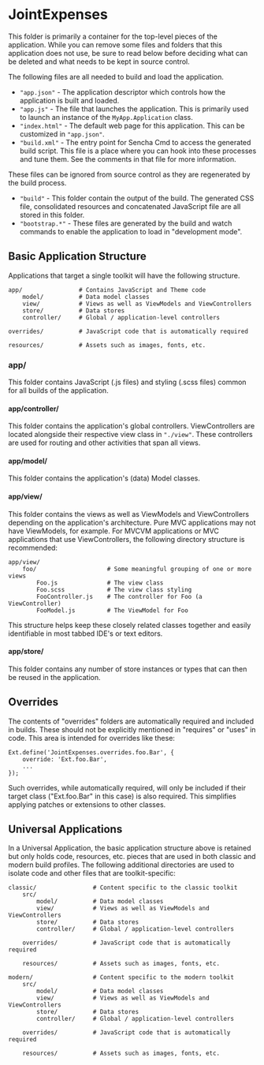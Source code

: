 # JointExpenses

This folder is primarily a container for the top-level pieces of the
application.
While you can remove some files and folders that this application does not use,
be sure to read below before deciding what can be deleted and what needs to be
kept in source control.

The following files are all needed to build and load the application.

- `"app.json"` - The application descriptor which controls how the application
  is
  built and loaded.
- `"app.js"` - The file that launches the application. This is primarily used to
  launch an instance of the `MyApp.Application` class.
- `"index.html"` - The default web page for this application. This can be
  customized
  in `"app.json"`.
- `"build.xml"` - The entry point for Sencha Cmd to access the generated build
  script. This file is a place where you can hook into these processes and tune
  them. See the comments in that file for more information.

These files can be ignored from source control as they are regenerated by the
build
process.

- `"build"` - This folder contain the output of the build. The generated CSS
  file,
  consolidated resources and concatenated JavaScript file are all stored in this
  folder.
- `"bootstrap.*"` - These files are generated by the build and watch commands to
  enable the application to load in "development mode".

## Basic Application Structure

Applications that target a single toolkit will have the following structure.

    app/                # Contains JavaScript and Theme code
        model/          # Data model classes
        view/           # Views as well as ViewModels and ViewControllers
        store/          # Data stores
        controller/     # Global / application-level controllers

    overrides/          # JavaScript code that is automatically required

    resources/          # Assets such as images, fonts, etc.

### app/

This folder contains JavaScript (.js files) and styling (.scss files) common
for all builds of the application.

#### app/controller/

This folder contains the application's global controllers. ViewControllers are
located
alongside their respective view class in `"./view"`. These controllers are used
for routing
and other activities that span all views.

#### app/model/

This folder contains the application's (data) Model classes.

#### app/view/

This folder contains the views as well as ViewModels and ViewControllers
depending on the
application's architecture. Pure MVC applications may not have ViewModels, for
example. For
MVCVM applications or MVC applications that use ViewControllers, the following
directory
structure is recommended:

    app/view/
        foo/                    # Some meaningful grouping of one or more views
            Foo.js              # The view class
            Foo.scss            # The view class styling
            FooController.js    # The controller for Foo (a ViewController)
            FooModel.js         # The ViewModel for Foo

This structure helps keep these closely related classes together and easily
identifiable in
most tabbed IDE's or text editors.

#### app/store/

This folder contains any number of store instances or types that can then be
reused in the
application.

## Overrides

The contents of "overrides" folders are automatically required and included in
builds. These should not be explicitly mentioned in "requires" or "uses" in
code.
This area is intended for overrides like these:

    Ext.define('JointExpenses.overrides.foo.Bar', {
        override: 'Ext.foo.Bar',
        ...
    });

Such overrides, while automatically required, will only be included if their
target
class ("Ext.foo.Bar" in this case) is also required. This simplifies applying
patches or extensions to other classes.

## Universal Applications

In a Universal Application, the basic application structure above is retained
but
only holds code, resources, etc. pieces that are used in both classic and modern
build profiles. The following additional directories are used to isolate code
and
other files that are toolkit-specific:

    classic/                # Content specific to the classic toolkit
        src/
            model/          # Data model classes
            view/           # Views as well as ViewModels and ViewControllers
            store/          # Data stores
            controller/     # Global / application-level controllers

        overrides/          # JavaScript code that is automatically required

        resources/          # Assets such as images, fonts, etc.

    modern/                 # Content specific to the modern toolkit
        src/
            model/          # Data model classes
            view/           # Views as well as ViewModels and ViewControllers
            store/          # Data stores
            controller/     # Global / application-level controllers

        overrides/          # JavaScript code that is automatically required

        resources/          # Assets such as images, fonts, etc.

